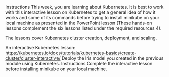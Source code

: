 Instructions
This week, you are learning about Kubernetes. It is best to work with this interactive lesson on Kubernetes to get a general idea of how it works and some of its commands before trying to install minikube on your local machine as presented in the PowerPoint lesson (These hands-on lessons complement the six lessons listed under the required resources 4).

The lessons cover Kubernetes cluster creation, deployment, and scaling. 

An interactive Kubernetes lesson: https://kubernetes.io/docs/tutorials/kubernetes-basics/create-cluster/cluster-interactive/
Deploy the Iris model you created in the previous module using Kubernetes.
Instructions
Complete the interactive lesson before installing minikube on your local machine.
